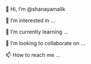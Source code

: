 👋 Hi, I’m @shanayamalik

👀 I’m interested in ...

🌱 I’m currently learning ...

💞️ I’m looking to collaborate on ...

📫 How to reach me ...

<!---
shanayamalik/shanayamalik is a ✨ special ✨ repository because its `README.md` (this file) appears on your GitHub profile.
You can click the Preview link to take a look at your changes.
--->
